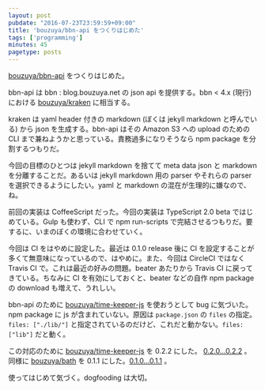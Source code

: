```yaml
---
layout: post
pubdate: "2016-07-23T23:59:59+09:00"
title: 'bouzuya/bbn-api をつくりはじめた'
tags: ['programming']
minutes: 45
pagetype: posts
---
```

[bouzuya/bbn-api][] をつくりはじめた。

bbn-api は bbn : blog.bouzuya.net の json api を提供する。bbn < 4.x (現行) における [bouzuya/kraken][] に相当する。

kraken は yaml header 付きの markdown (ぼくは jekyll markdown と呼んでいる) から json を生成する。bbn-api はその Amazon S3 への upload のための CLI まで兼ねようかと思っている。責務過多になりそうなら npm package を分割するつもりだ。

今回の目標のひとつは jekyll markdown を捨てて meta data json と markdown を分離することだ。あるいは jekyll markdown 用の parser やそれらの parser を選択できるようにしたい。yaml と markdown の混在が生理的に嫌なので、ね。

前回の実装は CoffeeScript だった。今回の実装は TypeScript 2.0 beta ではじめている。Gulp も使わず、CLI で npm run-scripts で完結させるつもりだ。要するに、いまのぼくの環境に合わせていく。

今回は CI をはやめに設定した。最近は 0.1.0 release 後に CI を設定することが多くて無意味になっているので、はやめに。また、今回は CircleCI ではなく Travis CI で。これは最近の好みの問題。beater あたりから Travis CI に戻ってきている。ちなみに CI を有効にしておくと、beater などの自作 npm package の download も増えて、うれしい。

bbn-api のために [bouzuya/time-keeper-js][] を使おうとして bug に気づいた。npm package に js が含まれていない。原因は `package.json` の `files` の指定。`files: ["./lib/"]` と指定されているのだけど、これだと動かない。`files: ["lib"]` だと動く。

この対応のために [bouzuya/time-keeper-js][] を 0.2.2 にした。 [0.2.0...0.2.2](https://github.com/bouzuya/time-keeper-js/compare/0.2.0...0.2.2) 。同様に [bouzuya/bath][] を 0.1.1 にした。[0.1.0...0.1.1](https://github.com/bouzuya/bath/compare/0.1.0...0.1.1) 。

使ってはじめて気づく。dogfooding は大切。

[bouzuya/bath]: https://github.com/bouzuya/bath
[bouzuya/bbn-api]: https://github.com/bouzuya/bbn-api
[bouzuya/kraken]: https://github.com/bouzuya/kraken
[bouzuya/time-keeper-js]: https://github.com/bouzuya/time-keeper-js
